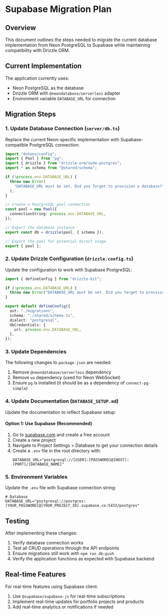 # Supabase Migration Plan

## Overview
This document outlines the steps needed to migrate the current database implementation from Neon PostgreSQL to Supabase while maintaining compatibility with Drizzle ORM.

## Current Implementation
The application currently uses:
- Neon PostgreSQL as the database
- Drizzle ORM with `@neondatabase/serverless` adapter
- Environment variable `DATABASE_URL` for connection

## Migration Steps

### 1. Update Database Connection (`server/db.ts`)
Replace the current Neon-specific implementation with Supabase-compatible PostgreSQL connection:

```typescript
import "dotenv/config";
import { Pool } from "pg";
import { drizzle } from "drizzle-orm/node-postgres";
import * as schema from "@shared/schema";

if (!process.env.DATABASE_URL) {
  throw new Error(
    "DATABASE_URL must be set. Did you forget to provision a database?",
  );
}

// Create a PostgreSQL pool connection
const pool = new Pool({
  connectionString: process.env.DATABASE_URL,
});

// Export the database instance
export const db = drizzle(pool, { schema });

// Export the pool for potential direct usage
export { pool };
```

### 2. Update Drizzle Configuration (`drizzle.config.ts`)
Update the configuration to work with Supabase PostgreSQL:

```typescript
import { defineConfig } from "drizzle-kit";

if (!process.env.DATABASE_URL) {
  throw new Error("DATABASE_URL must be set. Did you forget to provision a database?");
}

export default defineConfig({
  out: "./migrations",
  schema: "./shared/schema.ts",
  dialect: "postgresql",
  dbCredentials: {
    url: process.env.DATABASE_URL,
  },
});
```

### 3. Update Dependencies
The following changes to `package.json` are needed:

1. Remove `@neondatabase/serverless` dependency
2. Remove `ws` dependency (used for Neon WebSocket)
3. Ensure `pg` is installed (it should be as a dependency of `connect-pg-simple`)

### 4. Update Documentation (`DATABASE_SETUP.md`)
Update the documentation to reflect Supabase setup:

#### Option 1: Use Supabase (Recommended)
1. Go to [supabase.com](https://supabase.com) and create a free account
2. Create a new project
3. Navigate to Project Settings > Database to get your connection details
4. Create a `.env` file in the root directory with:
   ```
   DATABASE_URL="postgresql://[USER]:[PASSWORD]@[HOST]:[PORT]/[DATABASE_NAME]"
   ```

### 5. Environment Variables
Update the `.env` file with Supabase connection string:
```
# Database
DATABASE_URL="postgresql://postgres:[YOUR_PASSWORD]@[YOUR_PROJECT_ID].supabase.co:5432/postgres"
```

## Testing
After implementing these changes:
1. Verify database connection works
2. Test all CRUD operations through the API endpoints
3. Ensure migrations still work with `npm run db:push`
4. Verify the application functions as expected with Supabase backend

## Real-time Features
For real-time features using Supabase client:
1. Use `@supabase/supabase-js` for real-time subscriptions
2. Implement real-time updates for portfolio projects and products
3. Add real-time analytics or notifications if needed